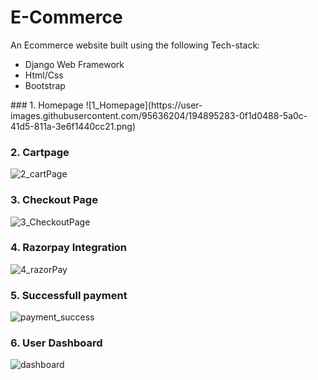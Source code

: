 # E-Commerce
An Ecommerce website built using the following Tech-stack:
<ul>
  <li>Django Web Framework</li>
  <li>Html/Css</li>
  <li>Bootstrap</li>
</ul>
### 1. Homepage
![1_Homepage](https://user-images.githubusercontent.com/95636204/194895283-0f1d0488-5a0c-41d5-811a-3e6f1440cc21.png)

### 2. Cartpage
![2_cartPage](https://user-images.githubusercontent.com/95636204/194895291-3473ac17-bf07-4563-aa98-afe586edd66f.png)

### 3. Checkout Page
![3_CheckoutPage](https://user-images.githubusercontent.com/95636204/194895296-af7a7f3f-4c75-451a-a7c0-d57328d334a4.png)

### 4. Razorpay Integration
![4_razorPay](https://user-images.githubusercontent.com/95636204/194895300-2edb5cde-2a1f-43c5-a831-c287e4afdfc5.png)

### 5. Successfull payment
![payment_success](https://user-images.githubusercontent.com/95636204/194895310-656b658b-31de-4cb2-ba72-20148e094d87.png)

### 6. User Dashboard
![dashboard](https://user-images.githubusercontent.com/95636204/194895306-f7514b0f-74b2-4672-8738-c38bc84b88ee.png)




